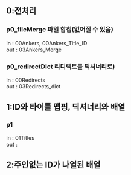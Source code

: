## 0:전처리

### p0_fileMerge 파일 합침(없어질 수 있음)  
in : 00Ankers, 00Ankers_Title_ID  
out : 03Ankers_Merge

### p0_redirectDict 리디렉트를 딕셔너리로)  
in : 00Redirects  
out : 03Redirects_dict

## 1:ID와 타이틀 맵핑, 딕셔너리와 배열

### p1  
in : 01Titles  
out : 

## 2:주인없는 ID가 나열된 배열


